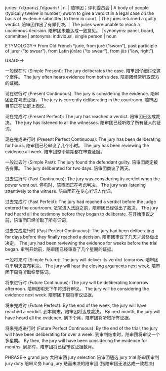 juries: /ˈdʒʊəriz/ /ˈdʒʊəris/ | n. | 陪审团；评判委员会 | A body of people (typically twelve in number) sworn to give a verdict in a legal case on the basis of evidence submitted to them in court. | The juries returned a guilty verdict. 陪审团作出了有罪判决。|  The juries were unable to reach a unanimous decision. 陪审团未能达成一致意见。 |  synonyms: panel, board, committee | antonyms: individual, single person | noun

ETYMOLOGY->
From Old French *jurie, from juré (“sworn”), past participle of jurer (“to swear”), from Latin jūrāre (“to swear”), from jūs (“law, right”).

USAGE->

一般现在时 (Simple Present):
The jury deliberates the case. 陪审团仔细讨论这个案件。
The jury often hears evidence from both sides. 陪审团经常听取双方的证据。


现在进行时 (Present Continuous):
The jury is considering the evidence. 陪审团正在考虑证据。
The jury is currently deliberating in the courtroom. 陪审团目前正在法庭上商议。


现在完成时 (Present Perfect):
The jury has reached a verdict.  陪审团已达成裁决。
The jury has listened to all the witnesses. 陪审团已经听取了所有证人的证词。


现在完成进行时 (Present Perfect Continuous):
The jury has been deliberating for hours. 陪审团已经审议了几个小时。
The jury has been reviewing the evidence all week. 陪审团整个星期都在审查证据。


一般过去时 (Simple Past):
The jury found the defendant guilty. 陪审团裁定被告有罪。
The jury deliberated for two days. 陪审团商议了两天。


过去进行时 (Past Continuous):
The jury was considering its verdict when the power went out.  停电时，陪审团正在考虑判决。
The jury was listening attentively to the witness. 陪审团正在专心听证人作证。


过去完成时 (Past Perfect):
The jury had reached a verdict before the judge entered the courtroom. 法官进入法庭之前，陪审团已经做出了裁决。
The jury had heard all the testimony before they began to deliberate.  在开始审议之前，陪审团已经听取了所有证词。


过去完成进行时 (Past Perfect Continuous):
The jury had been deliberating for days before they finally reached a decision. 陪审团审议了几天才最终做出决定。
The jury had been reviewing the evidence for weeks before the trial began.  审判开始前，陪审团已经审查了几个星期的证据。


一般将来时 (Simple Future):
The jury will deliver its verdict tomorrow. 陪审团将于明天宣布判决。
The jury will hear the closing arguments next week.  陪审团下周将听取结案陈词。


将来进行时 (Future Continuous):
The jury will be deliberating tomorrow afternoon. 陪审团明天下午将进行审议。
The jury will be considering the evidence next week.  陪审团下周将审议证据。


将来完成时 (Future Perfect):
By the end of the week, the jury will have reached a verdict.  到本周末，陪审团将达成裁决。
By next month, the jury will have heard all the evidence. 到下个月，陪审团将听取所有证据。


将来完成进行时 (Future Perfect Continuous):
By the end of the trial, the jury will have been deliberating for over a week.  到审判结束时，陪审团将审议一个多星期。
By then, the jury will have been considering the evidence for months. 到那时，陪审团将已经审议证据数月。




PHRASE->
grand jury 大陪审团
jury selection 陪审团遴选
jury trial 陪审团审判
jury duty 陪审义务
hung jury  悬而未决的陪审团 (指陪审团无法达成一致裁决)
